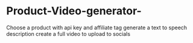 # Product-Video-generator-
Choose a product with api key and affiliate tag generate a text to speech description create a full video to upload to socials 
